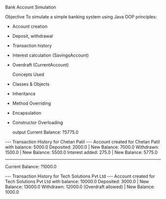 Bank Account Simulation

Objective
To simulate a simple banking system using Java OOP principles:
- Account creation
- Deposit, withdrawal
- Transaction history
- Interest calculation (SavingsAccount)
- Overdraft (CurrentAccount)

  Concepts Used
- Classes & Objects
- Inheritance
- Method Overriding
- Encapsulation
- Constructor Overloading

  output
  Current Balance: ?5775.0

--- Transaction History for Chetan Patil ---
Account created for Chetan Patil with balance: 5000.0
Deposited: 2000.0 | New Balance: 7000.0
Withdrawn: 1500.0 | New Balance: 5500.0
Interest added: 275.0 | New Balance: 5775.0

-----------------------------

Current Balance: ?1000.0

--- Transaction History for Tech Solutions Pvt Ltd ---
Account created for Tech Solutions Pvt Ltd with balance: 10000.0
Deposited: 3000.0 | New Balance: 13000.0
Withdrawn: 12000.0 (Overdraft allowed) | New Balance: 1000.0
